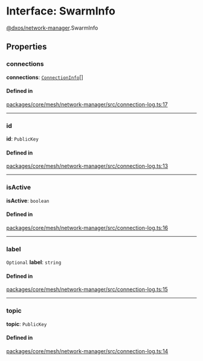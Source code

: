 # Interface: SwarmInfo

[@dxos/network-manager](../modules/dxos_network_manager.md).SwarmInfo

## Properties

### connections

 **connections**: [`ConnectionInfo`](dxos_network_manager.ConnectionInfo.md)[]

#### Defined in

[packages/core/mesh/network-manager/src/connection-log.ts:17](https://github.com/dxos/dxos/blob/main/packages/core/mesh/network-manager/src/connection-log.ts#L17)

___

### id

 **id**: `PublicKey`

#### Defined in

[packages/core/mesh/network-manager/src/connection-log.ts:13](https://github.com/dxos/dxos/blob/main/packages/core/mesh/network-manager/src/connection-log.ts#L13)

___

### isActive

 **isActive**: `boolean`

#### Defined in

[packages/core/mesh/network-manager/src/connection-log.ts:16](https://github.com/dxos/dxos/blob/main/packages/core/mesh/network-manager/src/connection-log.ts#L16)

___

### label

 `Optional` **label**: `string`

#### Defined in

[packages/core/mesh/network-manager/src/connection-log.ts:15](https://github.com/dxos/dxos/blob/main/packages/core/mesh/network-manager/src/connection-log.ts#L15)

___

### topic

 **topic**: `PublicKey`

#### Defined in

[packages/core/mesh/network-manager/src/connection-log.ts:14](https://github.com/dxos/dxos/blob/main/packages/core/mesh/network-manager/src/connection-log.ts#L14)
